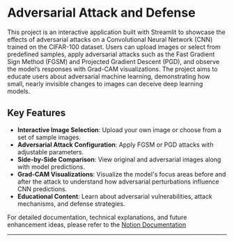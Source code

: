 # **Adversarial Attack and Defense**

This project is an interactive application built with Streamlit to showcase the effects of adversarial attacks on a Convolutional Neural Network (CNN) trained on the CIFAR-100 dataset. Users can upload images or select from predefined samples, apply adversarial attacks such as the Fast Gradient Sign Method (FGSM) and Projected Gradient Descent (PGD), and observe the model’s responses with Grad-CAM visualizations. The project aims to educate users about adversarial machine learning, demonstrating how small, nearly invisible changes to images can deceive deep learning models.

## **Key Features**

- **Interactive Image Selection**: Upload your own image or choose from a set of sample images.
- **Adversarial Attack Configuration**: Apply FGSM or PGD attacks with adjustable parameters.
- **Side-by-Side Comparison**: View original and adversarial images along with model predictions.
- **Grad-CAM Visualizations**: Visualize the model's focus areas before and after the attack to understand how adversarial perturbations influence CNN predictions.
- **Educational Content**: Learn about adversarial vulnerabilities, attack mechanisms, and defense strategies.

For detailed documentation, technical explanations, and future enhancement ideas, please refer to the [Notion Documentation](https://tinyurl.com/AdversarialAttack-Defense)

---

